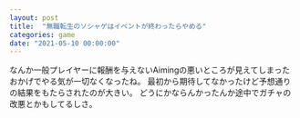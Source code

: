 ```yaml
---
layout: post
title:  "無職転生のソシャゲはイベントが終わったらやめる"
categories: game
date: "2021-05-10 00:00:00"
---
```


なんか一般プレイヤーに報酬を与えないAimingの悪いところが見えてしまったおかげでやる気が一切なくなったね。
最初から期待してなかったけど予想通りの結果をもたらされたのが大きい。
どうにかならんかったんか途中でガチャの改悪とかもしてるしさ。
